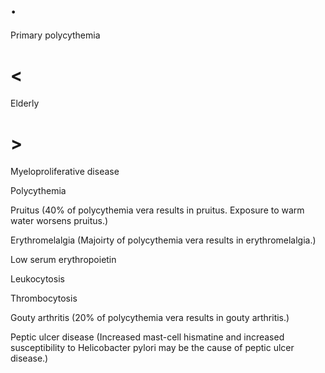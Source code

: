 # .

Primary polycythemia

# <

Elderly

# >

Myeloproliferative disease

Polycythemia

Pruitus (40% of polycythemia vera results in pruitus. Exposure to warm water worsens pruitus.)

Erythromelalgia (Majoirty of polycythemia vera results in erythromelalgia.)

Low serum erythropoietin

Leukocytosis

Thrombocytosis

Gouty arthritis (20% of polycythemia vera results in gouty arthritis.)

Peptic ulcer disease (Increased mast-cell hismatine and increased susceptibility to Helicobacter pylori may be the cause of peptic ulcer disease.)
